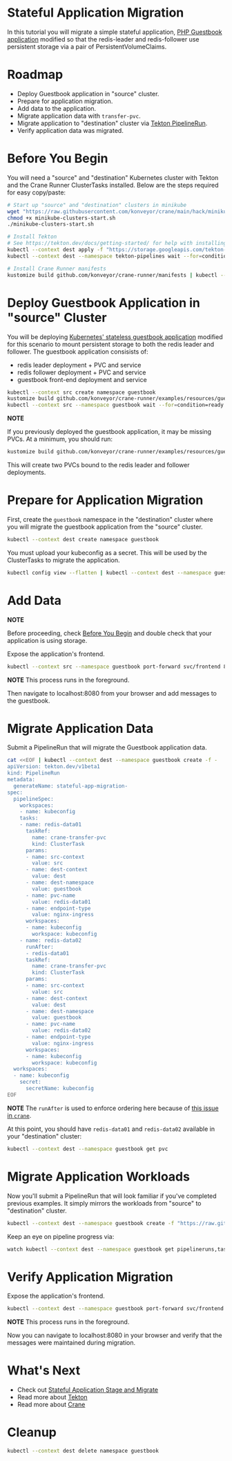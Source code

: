 Stateful Application Migration
==============================

In this tutorial you will migrate a simple stateful application, 
[PHP Guestbook application](https://kubernetes.io/docs/tutorials/stateless-application/guestbook/)
modified so that the redis-leader and redis-follower use persistent storage via
a pair of PersistentVolumeClaims.

# Roadmap

* Deploy Guestbook application in "source" cluster.
* Prepare for application migration.
* Add data to the application.
* Migrate application data with `transfer-pvc`.
* Migrate application to "destination" cluster via
    [Tekton PipelineRun](https://tekton.dev/docs/pipelines/pipelineruns/).
* Verify application data was migrated.

# Before You Begin

You will need a "source" and "destination" Kubernetes cluster with Tekton and
the Crane Runner ClusterTasks installed. Below are the steps required for easy
copy/paste:

```bash
# Start up "source" and "destination" clusters in minikube
wget "https://raw.githubusercontent.com/konveyor/crane/main/hack/minikube-clusters-start.sh"
chmod +x minikube-clusters-start.sh
./minikube-clusters-start.sh

# Install Tekton
# See https://tekton.dev/docs/getting-started/ for help with installing Tekton
kubectl --context dest apply -f "https://storage.googleapis.com/tekton-releases/pipeline/latest/release.yaml"
kubectl --context dest --namespace tekton-pipelines wait --for=condition=ready pod --selector=app.kubernetes.io/component=controller --timeout=180s

# Install Crane Runner manifests
kustomize build github.com/konveyor/crane-runner/manifests | kubectl --context dest apply -f -
```

# Deploy Guestbook Application in "source" Cluster

You will be deploying
[Kubernetes' stateless guestbook application](https://kubernetes.io/docs/tutorials/stateless-application/guestbook/)
modified for this scenario to mount persistent storage to both the redis leader
and follower. The guestbook application consisists of:

* redis leader deployment + PVC and service
* redis follower deployment + PVC and service
* guestbook front-end deployment and service


```bash
kubectl --context src create namespace guestbook
kustomize build github.com/konveyor/crane-runner/examples/resources/guestbook-persistent | kubectl --context src --namespace guestbook apply -f -
kubectl --context src --namespace guestbook wait --for=condition=ready pod --selector=app=guestbook --timeout=180s
```

**NOTE**

If you previously deployed the guestbook application, it may be missing
PVCs. At a minimum, you should run:

```bash
kustomize build github.com/konveyor/crane-runner/examples/resources/guestbook-persistent | kubectl --context src --namespace guestbook apply -f -
```

This will create two PVCs bound to the redis leader and follower deployments.

# Prepare for Application Migration

First, create the `guestbook` namespace in the "destination" cluster
where you will migrate the guestbook application from the "source" cluster.

```bash
kubectl --context dest create namespace guestbook
```

You must upload your kubeconfig as a secret. This will be used by the
ClusterTasks to migrate the application.

```bash
kubectl config view --flatten | kubectl --context dest --namespace guestbook create secret generic kubeconfig --from-file=config=/dev/stdin
```

# Add Data

**NOTE**

Before proceeding, check [Before You Begin](#before-you-begin) and double check
that your application is using storage.

Expose the application's frontend.

```bash
kubectl --context src --namespace guestbook port-forward svc/frontend 8080:80
```

**NOTE** This process runs in the foreground.

Then navigate to localhost:8080 from your browser and add messages to the
guestbook.


# Migrate Application Data

Submit a PipelineRun that will migrate the Guestbook application data.

```bash
cat <<EOF | kubectl --context dest --namespace guestbook create -f -
apiVersion: tekton.dev/v1beta1
kind: PipelineRun
metadata:
  generateName: stateful-app-migration-
spec:
  pipelineSpec:
    workspaces:
    - name: kubeconfig
    tasks:
    - name: redis-data01
      taskRef:
        name: crane-transfer-pvc
        kind: ClusterTask
      params:
      - name: src-context
        value: src
      - name: dest-context
        value: dest
      - name: dest-namespace
        value: guestbook
      - name: pvc-name
        value: redis-data01
      - name: endpoint-type
        value: nginx-ingress
      workspaces:
      - name: kubeconfig
        workspace: kubeconfig
    - name: redis-data02
      runAfter:
      - redis-data01
      taskRef:
        name: crane-transfer-pvc
        kind: ClusterTask
      params:
      - name: src-context
        value: src
      - name: dest-context
        value: dest
      - name: dest-namespace
        value: guestbook
      - name: pvc-name
        value: redis-data02
      - name: endpoint-type
        value: nginx-ingress
      workspaces:
      - name: kubeconfig
        workspace: kubeconfig
  workspaces:
  - name: kubeconfig
    secret:
      secretName: kubeconfig
EOF
```

**NOTE**
The `runAfter` is used to enforce ordering here because of
[this issue in `crane`](https://github.com/konveyor/crane/issues/66).

At this point, you should have `redis-data01` and `redis-data02` available in
your "destination" cluster:

```bash
kubectl --context dest --namespace guestbook get pvc
```

# Migrate Application Workloads

Now you'll submit a PipelineRun that will look familiar if you've completed
previous examples. It simply mirrors the workloads from "source" to
"destination" cluster.

```bash
kubectl --context dest --namespace guestbook create -f "https://raw.githubusercontent.com/konveyor/crane-runner/main/examples/stateful-app-migration/pipelinerun.yaml"
```

Keep an eye on pipeline progress via:

```bash
watch kubectl --context dest --namespace guestbook get pipelineruns,taskruns,pods
```

# Verify Application Migration

Expose the application's frontend.

```bash
kubectl --context dest --namespace guestbook port-forward svc/frontend 8080:80
```

**NOTE** This process runs in the foreground.

Now you can navigate to localhost:8080 in your browser and verify that the
messages were maintained during migration.

# What's Next

* Check out [Stateful Application Stage and Migrate](/examples/stateful-app-stage-and-migrate/README.md)
* Read more about [Tekton](https://tekton.dev/docs/getting-started/)
* Read more about [Crane](https://github.com/konveyor/crane)

# Cleanup

```bash
kubectl --context dest delete namespace guestbook
```

